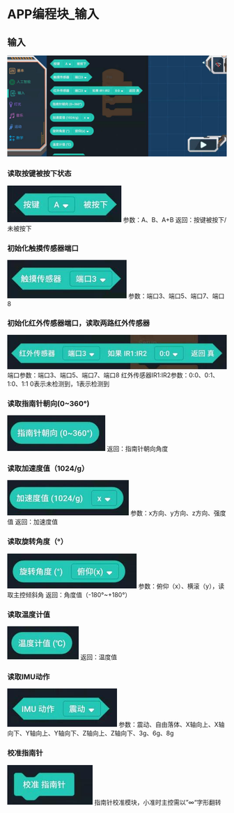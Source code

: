 # APP编程块_输入

## 输入
![](./images/MoonBot_APP_Input.jpg)
### 读取按键被按下状态
![](./images/MoonBot_APP_Input0.jpg)
参数：A、B、A+B
返回：按键被按下/未被按下

### 初始化触摸传感器端口
![](./images/MoonBot_APP_Input1.jpg)
参数：端口3、端口5、端口7、端口8

### 初始化红外传感器端口，读取两路红外传感器
![](./images/MoonBot_APP_Input2.jpg)
端口参数：端口3、端口5、端口7、端口8
红外传感器IR1:IR2参数：0:0、0:1、1:0、1:1
0表示未检测到，1表示检测到

### 读取指南针朝向(0~360°)
![](./images/MoonBot_APP_Input3.jpg)
返回：指南针朝向角度

### 读取加速度值（1024/g）
![](./images/MoonBot_APP_Input4.jpg)
参数：x方向、y方向、z方向、强度值
返回：加速度值

### 读取旋转角度（°）
![](./images/MoonBot_APP_Input5.jpg)
参数：俯仰（x）、横滚（y），读取主控倾斜角
返回：角度值（-180°~+180°）

### 读取温度计值
![](./images/MoonBot_APP_Input6.jpg)
返回：温度值

### 读取IMU动作
![](./images/MoonBot_APP_Input7.jpg)
参数：震动、自由落体、X轴向上、X轴向下、Y轴向上、Y轴向下、Z轴向上、Z轴向下、3g、6g、8g

### 校准指南针
![](./images/MoonBot_APP_Input8.jpg)
指南针校准模块，小准时主控需以”∞“字形翻转

